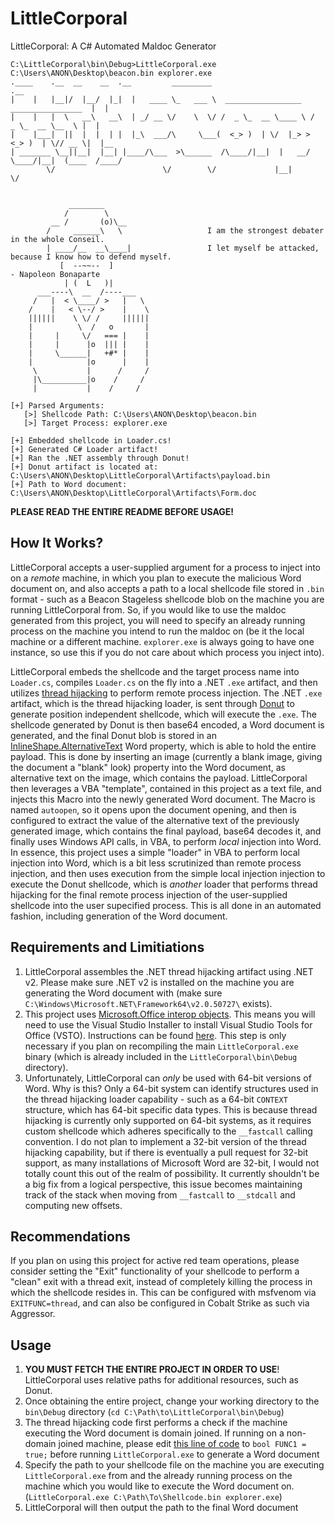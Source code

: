 # LittleCorporal
LittleCorporal: A C# Automated Maldoc Generator
```
C:\LittleCorporal\bin\Debug>LittleCorporal.exe C:\Users\ANON\Desktop\beacon.bin explorer.exe
.____    .__  __    __  .__         _________                                         .__
|    |   |__|/  |__/  |_|  |   ____ \_   ___ \  _________________   ________________  |  |
|    |   |  \   __\   __\  | _/ __ \/    \  \/ /  _ \_  __ \____ \ /  _ \_  __ \__  \ |  |
|    |___|  ||  |  |  | |  |_\  ___/\     \___(  <_> )  | \/  |_> >  <_> )  | \// __ \|  |__
| _______ \__||__|  |__| |____/\___  >\______  /\____/|__|  |   __/ \____/|__|  (____  /____/
        \/                        \/        \/             |__|                     \/


             ________
            /        \
         __ /       (o)\__
        /     ______\   \                   I am the strongest debater in the whole Conseil.
        | ____/__  __\____|                 I let myself be attacked, because I know how to defend myself.
           [  --~~--  ]                                                              - Napoleon Bonaparte
            | (  L   )|
      ___----\  __  /----___
     /   |  < \____/ >   |   \
    /    |   < \--/ >    |    \
    ||||||    \ \/ /     ||||||
    |          \  /   o       |
    |     |     \/   === |    |
    |     |      |o  ||| |    |
    |     \______|   +#* |    |
    |            |o      |    |
     \           |      /     /
     |\__________|o    /     /
     |           |    /     /

[+] Parsed Arguments:
   [>] Shellcode Path: C:\Users\ANON\Desktop\beacon.bin
   [>] Target Process: explorer.exe

[+] Embedded shellcode in Loader.cs!
[+] Generated C# Loader artifact!
[+] Ran the .NET assembly through Donut!
[+] Donut artifact is located at: C:\Users\ANON\Desktop\LittleCorporal\Artifacts\payload.bin
[+] Path to Word document: C:\Users\ANON\Desktop\LittleCorporal\Artifacts\Form.doc
```
__PLEASE READ THE ENTIRE README BEFORE USAGE!__

## How It Works?
LittleCorporal accepts a user-supplied argument for a process to inject into on a _remote_ machine, in which you plan to execute the malicious Word document on, and also accepts a path to a local shellcode file stored in `.bin` format - such as a Beacon Stageless shellcode blob on the machine you are running LittleCorporal from. So, if you would like to use the maldoc generated from this project, you will need to specify an already running process on the machine you intend to run the maldoc on (be it the local machine or a different machine. `explorer.exe` is always going to have one instance, so use this if you do not care about which process you inject into).

LittleCorporal embeds the shellcode and the target process name into `Loader.cs`, compiles `Loader.cs` on the fly into a .NET `.exe` artifact, and then utilizes [thread hijacking](https://connormcgarr.github.io/thread-hijacking/) to perform remote process injection. The .NET `.exe` artifact, which is the thread hijacking loader, is sent through [Donut](https://github.com/TheWover/donut) to generate position independent shellcode, which will execute the `.exe`. The shellcode generated by Donut is then base64 encoded, a Word document is generated, and the final Donut blob is stored in an [InlineShape.AlternativeText](https://docs.microsoft.com/en-us/office/vba/api/word.inlineshape.alternativetext) Word property, which is able to hold the entire payload. This is done by inserting an image (currently a blank image, giving the document a "blank" look) property into the Word document, as alternative text on the image, which contains the payload. LittleCorporal then leverages a VBA "template", contained in this project as a text file, and injects this Macro into the newly generated Word document. The Macro is named `autoopen`, so it opens upon the document opening, and then is configured to extract the value of the alternative text of the previously generated image, which contains the final payload, base64 decodes it, and finally uses Windows API calls, in VBA, to perform _local_ injection into Word. In essence, this project uses a simple "loader" in VBA to perform local injection into Word, which is a bit less scrutinized than remote process injection, and then uses execution from the simple local injection injection to execute the Donut shellcode, which is _another_ loader that performs thread hijacking for the final remote process injection of the user-supplied shellcode into the user supecified process. This is all done in an automated fashion, including generation of the Word document.

## Requirements and Limitiations
1. LittleCorporal assembles the .NET thread hijacking artifact using .NET v2. Please make sure .NET v2 is installed on the machine you are generating the Word document with (make sure `C:\Windows\Microsoft.NET\Framework64\v2.0.50727\` exists).
2. This project uses [Microsoft.Office interop objects](https://docs.microsoft.com/en-us/dotnet/csharp/programming-guide/interop/how-to-access-office-onterop-objects). This means you will need to use the Visual Studio Installer to install Visual Studio Tools for Office (VSTO). Instructions can be found [here](https://docs.microsoft.com/en-us/visualstudio/vsto/how-to-install-the-visual-studio-tools-for-office-runtime-redistributable?view=vs-2019). This step is only necessary if you plan on recompiling the main `LittleCorporal.exe` binary (which is already included in the `LittleCorporal\bin\Debug` directory).
3. Unfortunately, LittleCorporal can _only_ be used with 64-bit versions of Word. Why is this? Only a 64-bit system can identify structures used in the thread hijacking loader capability - such as a 64-bit `CONTEXT` structure, which has 64-bit specific data types. This is because thread hijacking is currently only supported on 64-bit systems, as it requires custom shellcode which adheres specifically to the `__fastcall` calling convention. I do not plan to implement a 32-bit version of the thread hijacking capability, but if there is eventually a pull request for 32-bit support, as many installations of Microsoft Word are 32-bit, I would not totally count this out of the realm of possibility. It currently shouldn't be a big fix from a logical perspective, this issue becomes maintaining track of the stack when moving from `__fastcall` to `__stdcall` and computing new offsets.

## Recommendations
If you plan on using this project for active red team operations, please consider setting the "Exit" functionality of your shellcode to perform a "clean" exit with a thread exit, instead of completely killing the process in which the shellcode resides in. This can be configured with msfvenom via `EXITFUNC=thread`, and can also be configured in Cobalt Strike as such via Aggressor.

## Usage
1. __YOU MUST FETCH THE ENTIRE PROJECT IN ORDER TO USE__! LittleCorporal uses relative paths for additional resources, such as Donut.
2. Once obtaining the entire project, change your working directory to the `bin\Debug` directory (`cd C:\Path\to\LittleCorporal\bin\Debug`)
3. The thread hijacking code first performs a check if the machine executing the Word document is domain joined. If running on a non-domain joined machine, please edit [this line of code](https://github.com/connormcgarr/LittleCorporal/blob/main/LittleCorporal/LittleCorporal.Loader/Loader.cs#L266) to `bool FUNC1 = true;` before running `LittleCorporal.exe` to generate a Word document
4. Specify the path to your shellcode file on the machine you are executing `LittleCorporal.exe` from and the already running process on the machine which you would like to execute the Word document on. (`LittleCorporal.exe C:\Path\To\Shellcode.bin explorer.exe`)
5. LittleCorporal will then output the path to the final Word document
